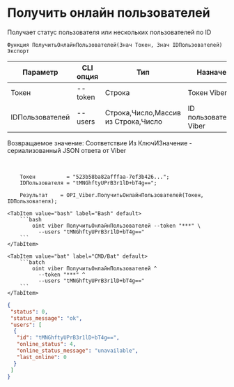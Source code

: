 ﻿---
sidebar_position: 4
---

# Получить онлайн пользователей
 Получает статус пользователя или нескольких пользователей по ID



`Функция ПолучитьОнлайнПользователей(Знач Токен, Знач IDПользователей) Экспорт`

  | Параметр | CLI опция | Тип | Назначение |
  |-|-|-|-|
  | Токен | --token | Строка | Токен Viber |
  | IDПользователей | --users | Строка,Число,Массив из Строка,Число | ID пользователей(я) Viber |

  
  Возвращаемое значение:   Соответствие Из КлючИЗначение - сериализованный JSON ответа от Viber

<br/>




```bsl title="Пример кода"
    Токен          = "523b58ba82afffaa-7ef3b426...";
    IDПользователя = "tMNGhftyUPrB3r1lD+bT4g==";

    Результат    = OPI_Viber.ПолучитьОнлайнПользователей(Токен, IDПользователя);
```
    

 <Tabs>
  
    <TabItem value="bash" label="Bash" default>
        ```bash
            oint viber ПолучитьОнлайнПользователей --token "***" \
              --users "tMNGhftyUPrB3r1lD+bT4g=="
        ```
    </TabItem>
  
    <TabItem value="bat" label="CMD/Bat" default>
        ```batch
            oint viber ПолучитьОнлайнПользователей ^
              --token "***" ^
              --users "tMNGhftyUPrB3r1lD+bT4g=="
        ```
    </TabItem>
</Tabs>


```json title="Результат"
{
 "status": 0,
 "status_message": "ok",
 "users": [
  {
   "id": "tMNGhftyUPrB3r1lD+bT4g==",
   "online_status": 4,
   "online_status_message": "unavailable",
   "last_online": 0
  }
 ]
}
```
